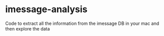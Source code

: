 # imessage-analysis
Code to extract all the information from the imessage DB in your mac and then explore the data
